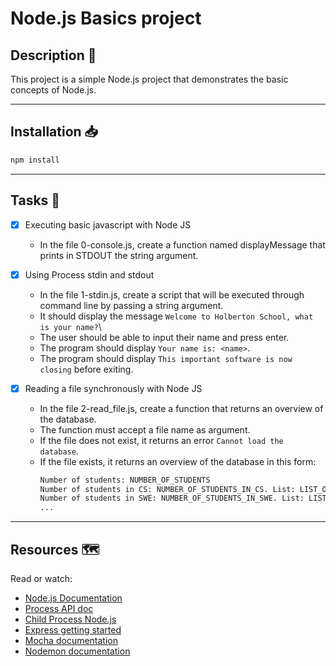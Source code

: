 # Node.js Basics project

## Description :page_facing_up:
This project is a simple Node.js project that demonstrates the basic concepts of Node.js.

---
## Installation :inbox_tray:
```bash
npm install
```
---
## Tasks :page_with_curl:
- [x] Executing basic javascript with Node JS
    + In the file 0-console.js, create a function named displayMessage that prints in STDOUT the string argument.

- [x] Using Process stdin and stdout
    + In the file 1-stdin.js, create a script that will be executed through command line by passing a string argument.
    + It should display the message `Welcome to Holberton School, what is your name?`\
    + The user should be able to input their name and press enter.
    + The program should display `Your name is: <name>`.
    + The program should display `This important software is now closing` before exiting.

- [x] Reading a file synchronously with Node JS
    + In the file 2-read_file.js, create a function that returns an overview of the database.
    + The function must accept a file name as argument.
    + If the file does not exist, it returns an error `Cannot load the database`.
    + If the file exists, it returns an overview of the database in this form:
        ```bash
        Number of students: NUMBER_OF_STUDENTS
        Number of students in CS: NUMBER_OF_STUDENTS_IN_CS. List: LIST_OF_STUDENTS_IN_CS
        Number of students in SWE: NUMBER_OF_STUDENTS_IN_SWE. List: LIST_OF_STUDENTS_IN_SWE
        ...
        ```
---
## Resources :world_map:
Read or watch:
+ [Node.js Documentation](https://nodejs.org/en/learn/getting-started/introduction-to-nodejs)
+ [Process API doc](https://nodejs.org/api/process.html)
+ [Child Process Node.js](https://nodejs.org/api/child_process.html)
+ [Express getting started](https://expressjs.com/en/starter/installing.html)
+ [Mocha documentation](https://mochajs.org/)
+ [Nodemon documentation](https://github.com/remy/nodemon#nodemon)